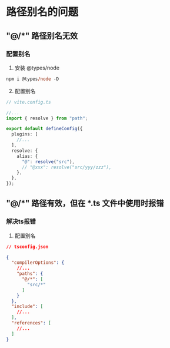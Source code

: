 # 路径别名的问题

## "@/*" 路径别名无效

### 配置别名

1. 安装 @types/node

``` ps
npm i @types/node -D
```

2. 配置别名

``` ts
// vite.config.ts

//...
import { resolve } from "path";

export default defineConfig({
  plugins: [
    //...
  ],
  resolve: {
    alias: {
      "@": resolve("src"),
      // "@xxx": resolve("src/yyy/zzz"),
    },
  },
});

```

## "@/*" 路径有效，但在 \*.ts 文件中使用时报错

### 解决ts报错

1. 配置别名

``` json
// tsconfig.json

{
  "compilerOptions": {
    //...
    "paths": {
      "@/*": [
        "src/*"
      ]
    }
  },
  "include": [
    //...
  ],
  "references": [
    //...
  ]
}
```
